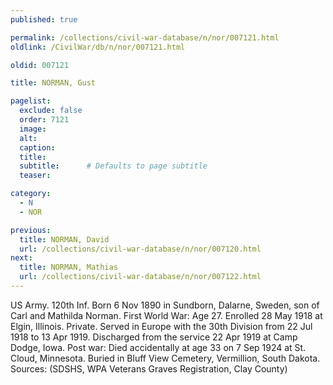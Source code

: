 ```yaml
---
published: true

permalink: /collections/civil-war-database/n/nor/007121.html
oldlink: /CivilWar/db/n/nor/007121.html

oldid: 007121

title: NORMAN, Gust

pagelist:
  exclude: false
  order: 7121
  image: 
  alt:
  caption:
  title:
  subtitle:      # Defaults to page subtitle
  teaser:

category: 
  - N 
  - NOR

previous:
  title: NORMAN, David
  url: /collections/civil-war-database/n/nor/007120.html  
next:
  title: NORMAN, Mathias
  url: /collections/civil-war-database/n/nor/007122.html   
---
```

US Army. 120th Inf. Born 6 Nov 1890 in Sundborn, Dalarne, Sweden, son of Carl and Mathilda Norman. First World War: Age 27. Enrolled 28 May 1918 at Elgin, Illinois. Private. Served in Europe with the 30th Division from 22 Jul 1918 to 13 Apr 1919. Discharged from the service 22 Apr 1919 at Camp Dodge, Iowa. Post war: Died accidentally at age 33 on 7 Sep 1924 at St. Cloud, Minnesota. Buried in Bluff View Cemetery, Vermillion, South Dakota. Sources: (SDSHS, WPA Veterans Graves Registration, Clay County)